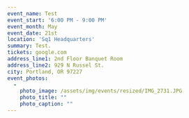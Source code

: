 ```yaml
---
event_name: Test
event_start: '6:00 PM - 9:00 PM'
event_month: May
event_date: 21st
location: 'Sq1 Headquarters'
summary: Test.
tickets: google.com
address_line1: 2nd Floor Banquet Room
address_line2: 929 N Russel St.
city: Portland, OR 97227
event_photos:
  -
    photo_image: /assets/img/events/resized/IMG_2731.JPG
    photo_title: ""
    photo_caption: ""
---
```

